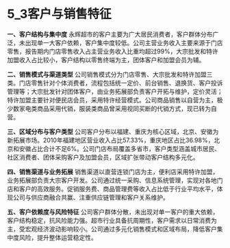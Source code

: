 # 5_3客户与销售特征

**一、客户结构与集中度**
永辉超市的客户主要为广大居民消费者，客户群体分布广泛，未出现单一大客户依赖，客户集中度较低。公司主营业务收入主要来源于门店零售，报告期内门店零售收入占主营业务收入比重均超过99%，大宗批发和特许加盟收入占比较小，客户结构以零售终端为主，团体客户和加盟会员为辅。

**二、销售模式与渠道类型**
公司销售模式分为门店零售、大宗批发和特许加盟三类。门店零售针对个体消费者，流程包括统一定价、前台销售、退换货、客户投诉管理等；大宗批发针对团体客户，由业务拓展部负责客户开拓与维护，定价灵活；特许加盟主要针对便民店会员，采用特许经营模式。公司商品销售以自营为主，极少数家电类商品采用代销，服装类商品曾采用视同买断的代销方式，现已转为自营。

**三、区域分布与客户类型**
公司客户分布以福建、重庆为核心区域，北京、安徽为新拓展市场。2010年福建地区营业收入占比57.33%，重庆地区占比36.98%，北京和安徽占比合计不足6%。公司门店布局覆盖多省市，客户类型涵盖城市居民、社区消费者、团体采购客户及加盟会员，区域扩张带动客户结构多元化。

**四、销售渠道与业务拓展**
销售渠道以直营连锁门店为主，便利店采用特许加盟，业务拓展部负责大宗客户开发。公司通过统一采购、信息系统管理，实现对各地门店和客户的高效服务。促销服务费、商品管理费等收入占比低于行业平均水平，体现公司与供应商融合共赢、注重供应链管理和客户关系维护。

**五、客户依赖度与风险特征**
公司客户群体分散，未出现对单一客户的重大依赖，客户结构稳定，抗风险能力强。超市行业具备抗周期性，客户需求以日常消费为主，受宏观经济波动影响较小。公司通过多元化销售模式和区域布局，降低客户集中度风险，提升整体运营稳定性。

